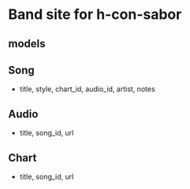 # Band site for h-con-sabor

## models

## Song
- title, style, chart_id, audio_id, artist, notes

## Audio
- title, song_id, url

## Chart
- title, song_id, url
